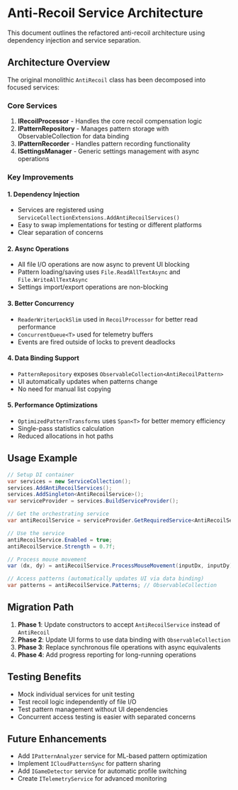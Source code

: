 # Anti-Recoil Service Architecture

This document outlines the refactored anti-recoil architecture using dependency injection and service separation.

## Architecture Overview

The original monolithic `AntiRecoil` class has been decomposed into focused services:

### Core Services

1. **IRecoilProcessor** - Handles the core recoil compensation logic
2. **IPatternRepository** - Manages pattern storage with ObservableCollection for data binding
3. **IPatternRecorder** - Handles pattern recording functionality
4. **ISettingsManager<T>** - Generic settings management with async operations

### Key Improvements

#### 1. Dependency Injection
- Services are registered using `ServiceCollectionExtensions.AddAntiRecoilServices()`
- Easy to swap implementations for testing or different platforms
- Clear separation of concerns

#### 2. Async Operations
- All file I/O operations are now async to prevent UI blocking
- Pattern loading/saving uses `File.ReadAllTextAsync` and `File.WriteAllTextAsync`
- Settings import/export operations are non-blocking

#### 3. Better Concurrency
- `ReaderWriterLockSlim` used in `RecoilProcessor` for better read performance
- `ConcurrentQueue<T>` used for telemetry buffers
- Events are fired outside of locks to prevent deadlocks

#### 4. Data Binding Support
- `PatternRepository` exposes `ObservableCollection<AntiRecoilPattern>`
- UI automatically updates when patterns change
- No need for manual list copying

#### 5. Performance Optimizations
- `OptimizedPatternTransforms` uses `Span<T>` for better memory efficiency
- Single-pass statistics calculation
- Reduced allocations in hot paths

## Usage Example

```csharp
// Setup DI container
var services = new ServiceCollection();
services.AddAntiRecoilServices();
services.AddSingleton<AntiRecoilService>();
var serviceProvider = services.BuildServiceProvider();

// Get the orchestrating service
var antiRecoilService = serviceProvider.GetRequiredService<AntiRecoilService>();

// Use the service
antiRecoilService.Enabled = true;
antiRecoilService.Strength = 0.7f;

// Process mouse movement
var (dx, dy) = antiRecoilService.ProcessMouseMovement(inputDx, inputDy);

// Access patterns (automatically updates UI via data binding)
var patterns = antiRecoilService.Patterns; // ObservableCollection
```

## Migration Path

1. **Phase 1**: Update constructors to accept `AntiRecoilService` instead of `AntiRecoil`
2. **Phase 2**: Update UI forms to use data binding with `ObservableCollection`
3. **Phase 3**: Replace synchronous file operations with async equivalents
4. **Phase 4**: Add progress reporting for long-running operations

## Testing Benefits

- Mock individual services for unit testing
- Test recoil logic independently of file I/O
- Test pattern management without UI dependencies
- Concurrent access testing is easier with separated concerns

## Future Enhancements

- Add `IPatternAnalyzer` service for ML-based pattern optimization
- Implement `ICloudPatternSync` for pattern sharing
- Add `IGameDetector` service for automatic profile switching
- Create `ITelemetryService` for advanced monitoring